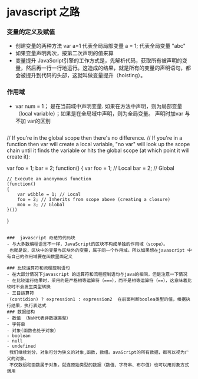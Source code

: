 #  javascript  之路
### 变量的定义及赋值  
- 创建变量的两种方法 
  var a=1 代表全局局部变量
  a = 1;  代表全局变量
  "abc"
- 如果变量声明两次，按第二次声明的值来算
- 变量提升
JavaScript引擎的工作方式是，先解析代码，获取所有被声明的变量，然后再一行一行地运行。这造成的结果，就是所有的变量的声明语句，都会被提升到代码的头部，这就叫做变量提升（hoisting）。
### 作用域
- var num = 1；
  是在当前域中声明变量. 如果在方法中声明，则为局部变量（local variable）；如果是在全局域中声明，则为全局变量。 
  声明时加var  与  不加  var的区别

  ```
// If you're in the global scope then there's no difference.
// If you're in a function then var will create a local variable, "no var" will look up the scope chain until it finds the variable or hits the global scope (at which point it will create it):

var foo = 1;
 bar = 2;
 function()
 {
    var foo = 1; // Local
    bar = 2;     // Global

    // Execute an anonymous function
    (function()
    {
        var wibble = 1; // Local
        foo = 2; // Inherits from scope above (creating a closure)
        moo = 3; // Global
    }())
}
  ```

###  javascript 奇葩的代码块
 - 与大多数编程语言不一样，JavaScript的区块不构成单独的作用域（scope）。
   也就是说，区块中的变量与区块外的变量，属于同一个作用域。所以如果想在javascript 中有自己的作用域要在函数里面定义

### 比较运算符和流程控制语句
 - 在大部分情况下javascript 的运算符和流程控制语句与java的相同，但是注意一下情况
 - 在比较运行结果时，采用的是严格相等运算符（===），而不是相等运算符（==），这意味着比较时不会发生类型转换
 - 三目运算符 
   (contidion) ? expression1 : expression2  在前面判断boolea类型的值，根据执行结果，执行表达式
### 数据结构
 - 数值 （NaN代表非数据类型）
 - 字符串
 - 对象(函数也处于对象）
 - boolean
 - null
 - undefined 
   我们继续划分，对象可分为狭义的对象,函数，数组。avaScript的所有数据，都可以视为广义的对象。
   不仅数组和函数属于对象，就连原始类型的数据（数值、字符串、布尔值）也可以用对象方式调用








